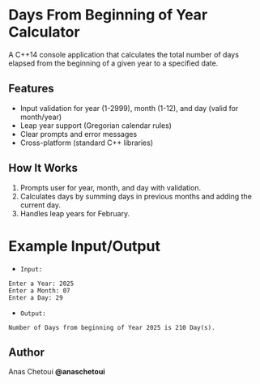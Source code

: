 # Days From Beginning of Year Calculator

A C++14 console application that calculates the total number of days elapsed from the beginning of a given year to a specified date.

## Features

- Input validation for year (1-2999), month (1-12), and day (valid for month/year)
- Leap year support (Gregorian calendar rules)
- Clear prompts and error messages
- Cross-platform (standard C++ libraries)

## How It Works

1. Prompts user for year, month, and day with validation.
2. Calculates days by summing days in previous months and adding the current day.
3. Handles leap years for February.

# Example Input/Output

- `Input: `

```
Enter a Year: 2025
Enter a Month: 07
Enter a Day: 29
```

- `Output: `
```
Number of Days from beginning of Year 2025 is 210 Day(s).
```

## Author

Anas Chetoui **@anaschetoui**
